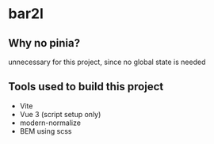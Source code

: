 # bar2l

## Why no pinia?

unnecessary for this project, since no global state is needed

## Tools used to build this project

- Vite
- Vue 3 (script setup only)
- modern-normalize
- BEM using scss
